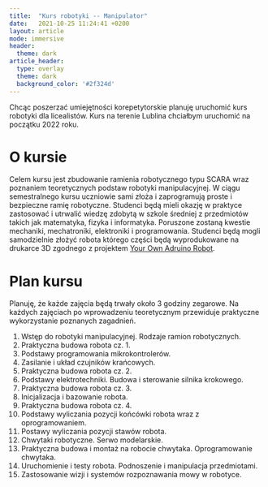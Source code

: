 ```yaml
---
title:  "Kurs robotyki -- Manipulator"
date:   2021-10-25 11:24:41 +0200
layout: article
mode: immersive
header:
  theme: dark
article_header:
  type: overlay
  theme: dark
  background_color: '#2f324d'
---
```

<!--more-->
Chcąc poszerzać umiejętności korepetytorskie planuję uruchomić kurs robotyki dla licealistów. Kurs na terenie Lublina chciałbym uruchomić na początku 2022 roku. 

# O kursie

Celem kursu jest zbudowanie ramienia robotycznego typu SCARA wraz poznaniem teoretycznych podstaw robotyki manipulacyjnej. W ciągu semestralnego kursu uczniowie sami złoża i zaprogramują proste i bezpieczne ramię robotyczne. 
Studenci będą mieli okazję w praktyce zastosować i utrwalić wiedzę zdobytą w szkole średniej z przedmiotów takich jak matematyka, fizyka i informatyka. Poruszone zostaną kwestie mechaniki, mechatroniki, elektroniki i programowania. Studenci będą mogli samodzielnie złożyć robota którego części będą wyprodukowane na drukarce 3D zgodnego z projektem [Your Own Adruino Robot](https://howtomechatronics.com/projects/scara-robot-how-to-build-your-own-arduino-based-robot/).

# Plan kursu

Planuję, że każde zajęcia będą trwały około 3 godziny zegarowe. Na każdych zajęciach po wprowadzeniu teoretycznym przewiduje praktyczne wykorzystanie poznanych zagadnień.

1. Wstęp do robotyki manipulacyjnej. Rodzaje ramion robotycznych.
2. Praktyczna budowa robota cz. 1. 
3. Podstawy programowania mikrokontrolerów.
4. Zasilanie i układ czujników krańcowych.
5. Praktyczna budowa robota cz. 2.
6. Podstawy elektrotechniki. Budowa i sterowanie silnika krokowego.
7. Praktyczna budowa robota cz. 3.
8. Inicjalizacja i bazowanie robota.
9. Praktyczna budowa robota cz. 4.
10. Podstawy wyliczania pozycji końcówki robota wraz z oprogramowaniem.
11. Postawy wyliczania pozycji stawów robota.
12. Chwytaki robotyczne. Serwo modelarskie.
13. Praktyczna budowa i montaż na robocie chwytaka. Oprogramowanie chwytaka.
14. Uruchomienie i testy robota. Podnoszenie i manipulacja przedmiotami.
15. Zastosowanie wizji i systemów rozpoznawania mowy w robotyce.
